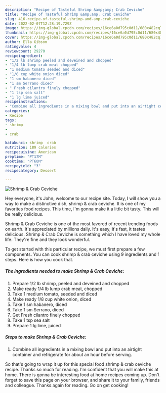 ```yaml
---
description: "Recipe of Tasteful Shrimp &amp;amp; Crab Ceviche"
title: "Recipe of Tasteful Shrimp &amp;amp; Crab Ceviche"
slug: 416-recipe-of-tasteful-shrimp-and-amp-crab-ceviche
date: 2022-02-07T12:28:19.729Z
image: https://img-global.cpcdn.com/recipes/16ce6a0d795c0d11/680x482cq70/shrimp-crab-ceviche-recipe-main-photo.jpg
thumbnail: https://img-global.cpcdn.com/recipes/16ce6a0d795c0d11/680x482cq70/shrimp-crab-ceviche-recipe-main-photo.jpg
cover: https://img-global.cpcdn.com/recipes/16ce6a0d795c0d11/680x482cq70/shrimp-crab-ceviche-recipe-main-photo.jpg
author: Ella Gibson
ratingvalue: 4
reviewcount: 29270
recipeingredient:
- "1/2 lb shrimp peeled and deveined and chopped"
- "1/4 lb lump crab meat chopped"
- "1 medium tomato seeded and diced"
- "1/8 cup white onion diced"
- "1 sm habanero diced"
- "1 sm Serrano diced"
- " Fresh cilantro finely chopped"
- "1 tsp sea salt"
- "1 lg lime juiced"
recipeinstructions:
- "Combine all ingredients in a mixing bowl and put into an airtight container and refrigerate for about an hour before serving."
categories:
- Recipe
tags:
- shrimp
- 
- crab

katakunci: shrimp  crab 
nutrition: 189 calories
recipecuisine: American
preptime: "PT17M"
cooktime: "PT60M"
recipeyield: "3"
recipecategory: Dessert

---
```



![Shrimp &amp; Crab Ceviche](https://img-global.cpcdn.com/recipes/16ce6a0d795c0d11/680x482cq70/shrimp-crab-ceviche-recipe-main-photo.jpg)

Hey everyone, it's John, welcome to our recipe site. Today, I will show you a way to make a distinctive dish, shrimp &amp; crab ceviche. It is one of my favorites food recipes. This time, I'm gonna make it a little bit tasty. This will be really delicious.

Shrimp &amp; Crab Ceviche is one of the most favored of recent trending foods on earth. It's appreciated by millions daily. It's easy, it's fast, it tastes delicious. Shrimp &amp; Crab Ceviche is something which I have loved my whole life. They're fine and they look wonderful.




To get started with this particular recipe, we must first prepare a few components. You can cook shrimp &amp; crab ceviche using 9 ingredients and 1 steps. Here is how you cook that.

<!--inarticleads1-->

##### The ingredients needed to make Shrimp &amp; Crab Ceviche:

1. Prepare 1/2 lb shrimp, peeled and deveined and chopped
1. Make ready 1/4 lb lump crab meat, chopped
1. Take 1 medium tomato, seeded and diced
1. Make ready 1/8 cup white onion, diced
1. Take 1 sm habanero, diced
1. Take 1 sm Serrano, diced
1. Get  Fresh cilantro finely chopped
1. Take 1 tsp sea salt
1. Prepare 1 lg lime, juiced




<!--inarticleads2-->

##### Steps to make Shrimp &amp; Crab Ceviche:

1. Combine all ingredients in a mixing bowl and put into an airtight container and refrigerate for about an hour before serving.




So that's going to wrap it up for this special food shrimp &amp; crab ceviche recipe. Thanks so much for reading. I'm confident that you will make this at home. There is gonna be interesting food at home recipes coming up. Don't forget to save this page on your browser, and share it to your family, friends and colleague. Thanks again for reading. Go on get cooking!
